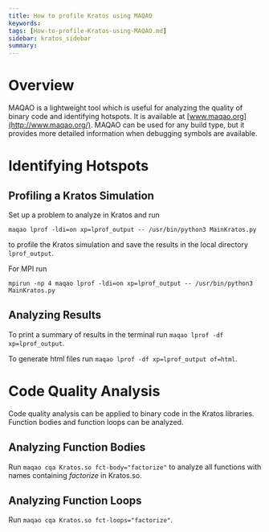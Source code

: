 ```yaml
---
title: How to profile Kratos using MAQAO
keywords: 
tags: [How-to-profile-Kratos-using-MAQAO.md]
sidebar: kratos_sidebar
summary: 
---
```


# Overview
MAQAO is a lightweight tool which is useful for analyzing the quality of binary code and identifying hotspots. It is available at [www.maqao.org](http://www.maqao.org/). MAQAO can be used for any build type, but it provides more detailed information when debugging symbols are available.

# Identifying Hotspots

## Profiling a Kratos Simulation
Set up a problem to analyze in Kratos and run

`maqao lprof -ldi=on xp=lprof_output -- /usr/bin/python3 MainKratos.py`

to profile the Kratos simulation and save the results in the local directory `lprof_output`.

For MPI run

`mpirun -np 4 maqao lprof -ldi=on xp=lprof_output -- /usr/bin/python3 MainKratos.py`

## Analyzing Results
To print a summary of results in the terminal run `maqao lprof -df xp=lprof_output`.

To generate html files run `maqao lprof -df xp=lprof_output of=html`.

# Code Quality Analysis

Code quality analysis can be applied to binary code in the Kratos libraries. Function bodies and function loops can be analyzed.

## Analyzing Function Bodies

Run `maqao cqa Kratos.so fct-body="factorize"` to analyze all functions with names containing _factorize_ in Kratos.so.

## Analyzing Function Loops

Run `maqao cqa Kratos.so fct-loops="factorize"`.
